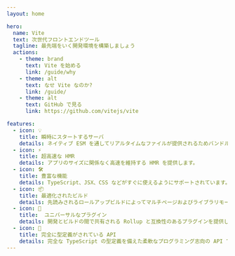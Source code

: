 ```yaml
---
layout: home

hero:
  name: Vite
  text: 次世代フロントエンドツール
  tagline: 最先端をいく開発環境を構築しましょう
  actions:
    - theme: brand
      text: Vite を始める
      link: /guide/why
    - theme: alt
      text: なせ Vite なのか?
      link: /guide/
    - theme: alt
      text: GitHub で見る
      link: https://github.com/vitejs/vite

features:
  - icon: 💡
    title: 瞬時にスタートするサーバ
    details: ネイティブ ESM を通してリアルタイムなファイルが提供されるためバンドルをする必要はありません。
  - icon: ⚡️
    title: 超高速な HMR
    details: アプリのサイズに関係なく高速を維持する HMR を提供します。
  - icon: 🛠️
    title: 豊富な機能
    details: TypeScript、JSX、CSS などがすぐに使えるようにサポートされています。
  - icon: 📦
    title: 最適化されたビルド
    details: 先読みされるロールアップビルドによってマルチページおよびライブラリモードをサポートします。
  - icon: 🔩
    title:  ユニバーサルなプラグイン
    details: 開発とビルドの間で共有される Rollup と互換性のあるプラグインを提供します。
  - icon: 🔑
    title: 完全に型定義がされている API
    details: 完全な TypeScript の型定義を備えた柔軟なプログラミング志向の API です。
---
```

